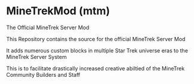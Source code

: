# MineTrekMod (mtm)
The Official MineTrek Server Mod

This Repository contains the source for the official MineTrek Server Mod

It adds numerous custom blocks in multiple Star Trek universe eras to the MineTrek Server System

This is to facilitate drastically increased creative abiltied of the MineTrek Community Builders and Staff
